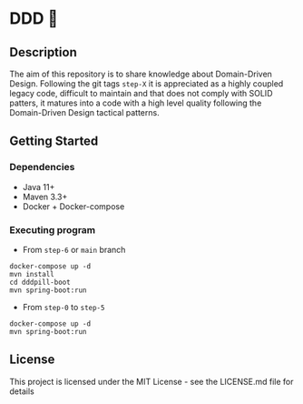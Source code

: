 # DDD :pill:

## Description

The aim of this repository is to share knowledge about Domain-Driven Design. 
Following the git tags `step-X` it is appreciated as a highly coupled legacy code, difficult to maintain
and that does not comply with SOLID patters, it matures into a code with a high level quality following
the Domain-Driven Design tactical patterns.

## Getting Started

### Dependencies

* Java 11+
* Maven 3.3+
* Docker + Docker-compose

### Executing program

* From `step-6` or `main` branch
```
docker-compose up -d
mvn install
cd dddpill-boot
mvn spring-boot:run
```
* From `step-0` to `step-5`
```
docker-compose up -d
mvn spring-boot:run
```

## License

This project is licensed under the MIT License - see the LICENSE.md file for details
